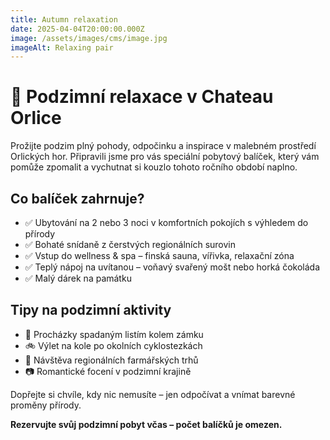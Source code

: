 ```yaml
---
title: Autumn relaxation
date: 2025-04-04T20:00:00.000Z
image: /assets/images/cms/image.jpg
imageAlt: Relaxing pair
---
```

# 🍂 Podzimní relaxace v Chateau Orlice

Prožijte podzim plný pohody, odpočinku a inspirace v malebném prostředí Orlických hor. Připravili jsme pro vás speciální pobytový balíček, který vám pomůže zpomalit a vychutnat si kouzlo tohoto ročního období naplno.

## Co balíček zahrnuje?

- ✅ Ubytování na 2 nebo 3 noci v komfortních pokojích s výhledem do přírody
- ✅ Bohaté snídaně z čerstvých regionálních surovin
- ✅ Vstup do wellness & spa – finská sauna, vířivka, relaxační zóna
- ✅ Teplý nápoj na uvítanou – voňavý svařený mošt nebo horká čokoláda
- ✅ Malý dárek na památku

## Tipy na podzimní aktivity

- 🍁 Procházky spadaným listím kolem zámku
- 🚲 Výlet na kole po okolních cyklostezkách
- 🎃 Návštěva regionálních farmářských trhů
- 📷 Romantické focení v podzimní krajině

Dopřejte si chvíle, kdy nic nemusíte – jen odpočívat a vnímat barevné proměny přírody.

**Rezervujte svůj podzimní pobyt včas – počet balíčků je omezen.**
